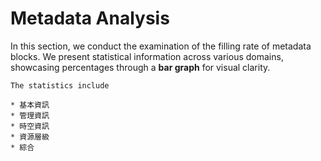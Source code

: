 # Metadata Analysis

In this section, we conduct the examination of the filling rate of metadata blocks. 
We present statistical information across various domains, showcasing percentages through a **bar graph** for visual clarity.

```{note}
The statistics include

* 基本資訊
* 管理資訊
* 時空資訊
* 資源層級
* 綜合
```